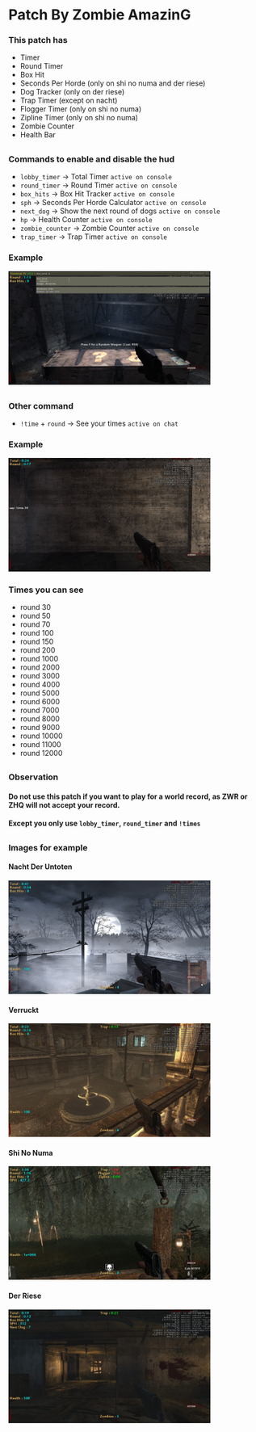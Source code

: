 # Patch By Zombie AmazinG
### This patch has
- Timer
- Round Timer
- Box Hit
- Seconds Per Horde (only on shi no numa and der riese)
- Dog Tracker (only on der riese)
- Trap Timer (except on nacht)
- Flogger Timer (only on shi no numa)
- Zipline Timer (only on shi no numa)
- Zombie Counter
- Health Bar

##

### Commands to enable and disable the hud

- `lobby_timer` -> Total Timer `active on console`
- `round_timer` -> Round Timer `active on console`
- `box_hits` -> Box Hit Tracker `active on console`
- `sph` -> Seconds Per Horde Calculator `active on console`
- `next_dog` -> Show the next round of dogs `active on console`
- `hp` -> Health Counter `active on console`
- `zombie_counter` -> Zombie Counter `active on console`
- `trap_timer` -> Trap Timer `active on console`

### Example

<img src="./images/command_example.png" alt="Nacht Der Untoten" width="400" height="225">

##
### Other command

- `!time` + `round` -> See your times `active on chat`

### Example

<img src="./images/!time_example.png" alt="Nacht Der Untoten" width="400" height="225">

### Times you can see

- round 30
- round 50
- round 70
- round 100
- round 150
- round 200
- round 1000
- round 2000
- round 3000
- round 4000
- round 5000
- round 6000
- round 7000
- round 8000
- round 9000
- round 10000
- round 11000
- round 12000

##

### Observation
#### Do not use this patch if you want to play for a world record, as ZWR or ZHQ will not accept your record.
#### Except you only use `lobby_timer`, `round_timer` and `!times`

##
### Images for example
#### Nacht Der Untoten
<img src="./images/shot0063.jpg" alt="Nacht Der Untoten" width="400" height="225">

#### Verruckt
<img src="./images/shot0064.jpg" alt="Verruckt" width="400" height="225">

#### Shi No Numa
<img src="./images/shot0065.jpg" alt="Shi No Numa" width="400" height="225">

#### Der Riese
<img src="./images/shot0066.jpg" alt="Der Riese" width="400" height="225">